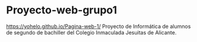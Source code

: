 # Proyecto-web-grupo1
https://yohelo.github.io/Pagina-web-1/
Proyecto de Informática de alumnos de segundo de bachiller del Colegio Inmaculada Jesuitas de Alicante.
